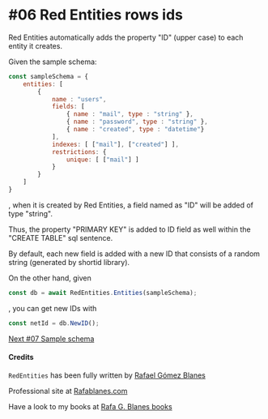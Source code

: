 # #06 Red Entities rows ids

Red Entities automatically adds the property "ID" (upper case) to each entity it creates.

Given the sample schema:

```js
const sampleSchema = {
    entities: [
        {
            name : "users",
            fields: [
                { name : "mail", type : "string" },
                { name : "password", type : "string" },
                { name : "created", type : "datetime"}
            ],
            indexes: [ ["mail"], ["created"] ],
            restrictions: {
                unique: [ ["mail"] ]
            }
        }
    ]
}
```

, when it is created by Red Entities, a field named as "ID" will be added of type "string".

Thus, the property "PRIMARY KEY" is added to ID field as well within the "CREATE TABLE" sql sentence.

By default, each new field is added with a new ID that consists of a random string (generated by shortid library).

On the other hand, given

```js
const db = await RedEntities.Entities(sampleSchema);
```

, you can get new IDs with

```js
const netId = db.NewID();
```

[Next #07 Sample schema](/docs/07-sampleschema.md)

#### Credits

`RedEntities` has been fully written by  [Rafael Gómez Blanes](https://github.com/gomezbl)

Professional site at [Rafablanes.com](https://www.rafablanes.com)

Have a look to my books at [Rafa G. Blanes books](https://www.rafablanes.com/mislibros)